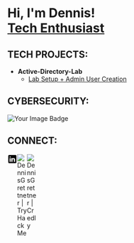 <h1>Hi, I'm Dennis!<br/><a href="https://github.com/Daklan85">Tech Enthusiast</a></h1>

<h2>TECH PROJECTS:</h2>

- <b>Active-Directory-Lab</b>
  - [Lab Setup + Admin User Creation](https://github.com/Daklan85/Active-Directory-Lab)

<h2>CYBERSECURITY:</h2>

<img src="https://tryhackme-badges.s3.amazonaws.com/Daklan1.png" alt="Your Image Badge" />


<h2>CONNECT:</h2>

[<img align="left" alt="DennisGrettner | LinkedIn" width="22px" src="https://raw.githubusercontent.com/simple-icons/simple-icons/refs/heads/develop/icons/linkedin.svg" />][linkedin]
[<img align="left" alt="DennisGrettner | TryHackMe" width="22px" src="https://raw.githubusercontent.com/simple-icons/simple-icons/refs/heads/develop/icons/tryhackme.svg" />][tryhackme]
[<img align="left" alt="DennisGrettner | Credly" width="22px" src="https://raw.githubusercontent.com/simple-icons/simple-icons/refs/heads/develop/icons/credly.svg" />][credly]


[linkedin]: https://linkedin.com/in/joshmadakor
[tryhackme]: https://tryhackme.com/r/p/Daklan1
[credly]: https://www.credly.com/users/dennis-grettner
